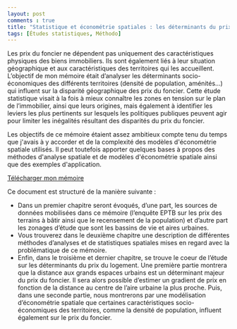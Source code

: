 ```yaml
---
layout: post
comments : true
title: "Statistique et économétrie spatiales : les déterminants du prix du foncier "
tags: [Études statistiques, Méthodo]
--- 
```


Les prix du foncier ne dépendent pas uniquement des caractéristiques physiques des biens immobiliers. Ils sont également liés à leur situation géographique et aux caractéristiques des territoires qui les accueillent. L’objectif de mon mémoire était d’analyser les déterminants socio-économiques des différents territoires (densité de population, aménités...) qui influent sur la disparité géographique des prix du foncier. Cette étude statistique visait à la fois à mieux connaître les zones en tension sur le plan de l’immobilier, ainsi que leurs origines, mais également à identifier les leviers les plus pertinents sur lesquels les politiques publiques peuvent agir pour limiter les inégalités résultant des disparités du prix du foncier.

Les objectifs de ce mémoire étaient assez ambitieux compte tenu du temps que j'avais à y accorder et de la complexité des modèles d'économétrie spatiale utilisés. Il peut toutefois apporter quelques bases à propos des méthodes d'analyse spatiale et de modèles d'économétrie spatiale ainsi que des exemples d'application. 

<a href="https://antuki.github.io/figure/memoire_foncier_doc1.pdf"
   download="memoire_foncier_pdf_ka">Télécharger mon mémoire</a>

Ce document est structuré de la manière suivante : 
- Dans un premier chapitre seront évoqués, d’une part, les sources de données mobilisées dans ce mémoire (l’enquête EPTB sur les prix des terrains à bâtir ainsi que le recensement de la population) et d’autre part les zonages d’étude que sont les bassins de vie et aires urbaines.
- Vous trouverez dans le deuxième chapitre une description de différentes méthodes d’analyses et de statistiques spatiales mises en regard avec la problématique de ce mémoire.
- Enfin, dans le troisième et dernier chapitre, se trouve le coeur de l’étude sur les déterminants du prix du logement. Une première partie montrera que la distance aux grands espaces urbains est un déterminant majeur du prix du foncier. Il sera alors possible d’estimer un gradient de prix en fonction de la distance au centre de l’aire urbaine la plus proche. Puis, dans une seconde partie, nous montrerons par une modélisation d’économétrie spatiale que certaines caractéristiques socio-économiques des territoires, comme la densité de population, influent également sur le prix du foncier. 


